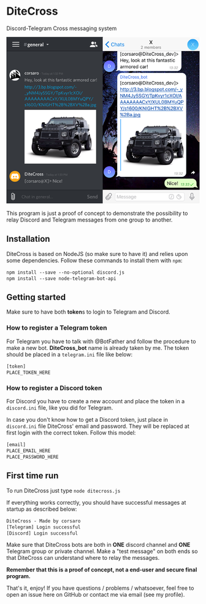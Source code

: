 # DiteCross
Discord-Telegram Cross messaging system

![DiteCross Example](/readme_assets/example.png)

This program is just a proof of concept to demonstrate the possibility to relay Discord and Telegram messages from one group to another.

## Installation
DiteCross is based on NodeJS (so make sure to have it) and relies upon some dependencies. Follow these commands to install them with `npm`:

```
npm install --save --no-optional discord.js
npm install --save node-telegram-bot-api
```

## Getting started
Make sure to have both **token**s to login to Telegram and Discord.

### How to register a Telegram token
For Telegram you have to talk with @BotFather and follow the procedure to make a new bot. **DiteCross_bot** name is already taken by me.
The token should be placed in a `telegram.ini` file like below:

```
[token]
PLACE_TOKEN_HERE
```

### How to register a Discord token
For Discord you have to create a new account and place the token in a `discord.ini` file, like you did for Telegram.

In case you don't know how to get a Discord token, just place in `discord.ini` file DiteCross' email and password. They will be replaced at first login with the correct token. Follow this model:

```
[email]
PLACE_EMAIL_HERE
PLACE_PASSWORD_HERE
```

## First time run
To run DiteCross just type `node ditecross.js`

If everything works correctly, you should have successful messages at startup as described below:

```
DiteCross - Made by corsaro
[Telegram] Login successful
[Discord] Login successful
```

Make sure that DiteCross bots are both in **ONE** discord channel and **ONE** Telegram group or private channel. Make a "test message" on both ends so that DiteCross can understand where to relay the messages.

**Remember that this is a proof of concept, not a end-user and secure final program.**

That's it, enjoy! If you have questions / problems / whatsoever, feel free to open an issue here on GitHub or contact me via email (see my profile).
